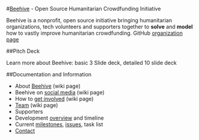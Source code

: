 #[Beehive](http://beehivengo.github.io/Beehive/) - Open Source Humanitarian Crowdfunding Initiative

Beehive is a nonprofit, open source initiative bringing humanitarian organizations, tech volunteers and supporters together to **solve** and **model** how to vastly improve humanitarian crowdfunding. GitHub [organization page]()

##Pitch Deck

Learn more about Beehive: basic 3 Slide deck, detailed 10 slide deck

##Documentation and Information

* About [Beehive](https://github.com/BeehiveNGO/Beehive/wiki/Beehive) (wiki page)
* Beehive on [social media](https://github.com/BeehiveNGO/Beehive/wiki/Social-Media) (wiki page)
* How to [get involved](https://github.com/BeehiveNGO/Beehive/wiki/Get-Involved) (wiki page)
* [Team](https://github.com/BeehiveNGO/Beehive/wiki/Team) (wiki page)
* Supporters
* Development [overview](https://github.com/BeehiveNGO/Documentation/blob/master/developmentoverview.md) and timeline
* Current [milestones](https://github.com/BeehiveNGO/Beehive/milestones?with_issues=no), [issues](https://github.com/BeehiveNGO/Beehive/issues), task list
* [Contact](https://github.com/BeehiveNGO/Beehive/wiki/Contact)
